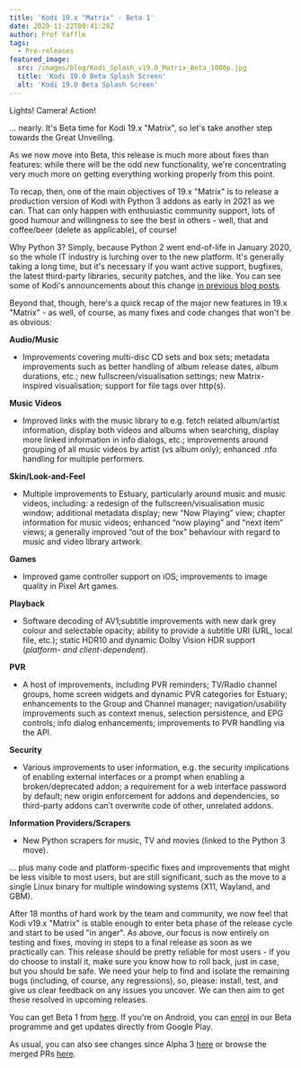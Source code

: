 ```yaml
---
title: 'Kodi 19.x "Matrix" - Beta 1'
date: 2020-11-22T00:41:28Z
author: Prof Yaffle
tags:
  - Pre-releases
featured_image:
  src: /images/blog/Kodi_Splash_v19.0_Matrix_Beta_1080p.jpg
  title: 'Kodi 19.0 Beta Splash Screen'
  alt: 'Kodi 19.0 Beta Splash Screen'
---
```

Lights! Camera! Action!

 ... nearly. It's Beta time for Kodi 19.x "Matrix", so let's take another step towards the Great Unveiling.

 As we now move into Beta, this release is much more about fixes than features: while there will be the odd new functionality, we're concentrating very much more on getting everything working properly from this point.

 To recap, then, one of the main objectives of 19.x "Matrix" is to release a production version of Kodi with Python 3 addons as early in 2021 as we can. That can only happen with enthusiastic community support, lots of good humour and willingness to see the best in others - well, that and coffee/beer (delete as applicable), of course!

 Why Python 3? Simply, because Python 2 went end-of-life in January 2020, so the whole IT industry is lurching over to the new platform. It's generally taking a long time, but it's necessary if you want active support, bugfixes, the latest third-party libraries, security patches, and the like. You can see some of Kodi's announcements about this change [in previous blog posts](https://kodi.tv/blog?keyword=python&tag=All).

 Beyond that, though, here's a quick recap of the major new features in 19.x "Matrix" - as well, of course, as many fixes and code changes that won't be as obvious:

 **Audio/Music**

 
 * Improvements covering multi-disc CD sets and box sets; metadata improvements such as better handling of album release dates, album durations, etc.; new fullscreen/visualisation settings; new Matrix-inspired visualisation; support for file tags over http(s).
 
 **Music Videos**

 
 * Improved links with the music library to e.g. fetch related album/artist information, display both videos and albums when searching, display more linked information in info dialogs, etc.; improvements around grouping of all music videos by artist (vs album only); enhanced .nfo handling for multiple performers.
 
 **Skin/Look-and-Feel**

 
 * Multiple improvements to Estuary, particularly around music and music videos, including: a redesign of the fullscreen/visualisation music window; additional metadata display; new “Now Playing” view; chapter information for music videos; enhanced “now playing” and “next item” views; a generally improved “out of the box” behaviour with regard to music and video library artwork.
 
 **Games**

 
 * Improved game controller support on iOS; improvements to image quality in Pixel Art games.
 
 **Playback**

 
 * Software decoding of AV1;subtitle improvements with new dark grey colour and selectable opacity; ability to provide a subtitle URI (URL, local file, etc.); static HDR10 and dynamic Dolby Vision HDR support (*platform- and client-dependent*). 
 
 **PVR**

 
 * A host of improvements, including PVR reminders; TV/Radio channel groups, home screen widgets and dynamic PVR categories for Estuary; enhancements to the Group and Channel manager; navigation/usability improvements such as context menus, selection persistence, and EPG controls; info dialog enhancements; improvements to PVR handling via the API.
 
 **Security**

 
 * Various improvements to user information, e.g. the security implications of enabling external interfaces or a prompt when enabling a broken/deprecated addon; a requirement for a web interface password by default; new origin enforcement for addons and dependencies, so third-party addons can’t overwrite code of other, unrelated addons.
 
 **Information Providers/Scrapers**

 
 * New Python scrapers for music, TV and movies (linked to the Python 3 move).
 
 ... plus many code and platform-specific fixes and improvements that might be less visible to most users, but are still significant, such as the move to a single Linux binary for multiple windowing systems (X11, Wayland, and GBM).  
 

 After 18 months of hard work by the team and community, we now feel that Kodi v19.x "Matrix" is stable enough to enter beta phase of the release cycle and start to be used "in anger". As above, our focus is now entirely on testing and fixes, moving in steps to a final release as soon as we practically can. This release should be pretty reliable for most users - if you do choose to install it, make sure you know how to roll back, just in case, but you should be safe. We need your help to find and isolate the remaining bugs (including, of course, any regressions), so, please: install, test, and give us clear feedback on any issues you uncover. We can then aim to get these resolved in upcoming releases.

 You can get Beta 1 from [here](https://mirrors.kodi.tv/releases/). If you're on Android, you can [enrol](https://play.google.com/apps/testing/org.xbmc.kodi) in our Beta programme and get updates directly from Google Play.

 As usual, you can also see changes since Alpha 3 [here](https://github.com/xbmc/xbmc/compare/19.0a3-Matrix...19.0b1-Matrix) or browse the merged PRs [here](https://github.com/xbmc/xbmc/pulls?q=is%3Apr+sort%3Aupdated-desc+milestone%3A%22Matrix+19.0-beta+1%22+is%3Aclosed).

 
